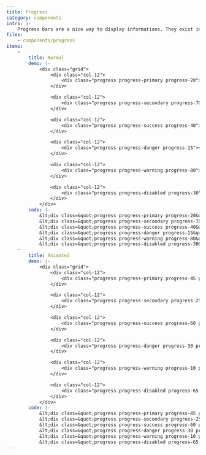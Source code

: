 ```yaml
---
title: Progress
category: components
intro: |-
    Progress bars are a nice way to display informations. They exist in different colors, you would just have to change the color in the class. Values go from 5 to 100, with an increment of 5 each time.
files:
    - components/progress
items:
    -
        title: Normal
        demo: |-
            <div class="grid">
                <div class="col-12">
                    <div class="progress progress-primary progress-20"></div>
                </div>

                <div class="col-12">
                    <div class="progress progress-secondary progress-70"></div>
                </div>

                <div class="col-12">
                    <div class="progress progress-success progress-40"></div>
                </div>

                <div class="col-12">
                    <div class="progress progress-danger progress-15"></div>
                </div>

                <div class="col-12">
                    <div class="progress progress-warning progress-80"></div>
                </div>

                <div class="col-12">
                    <div class="progress progress-disabled progress-30"></div>
                </div>
            </div>
        code: |-
            &lt;div class=&quot;progress progress-primary progress-20&quot;&gt;&lt;/div&gt;
            &lt;div class=&quot;progress progress-secondary progress-70&quot;&gt;&lt;/div&gt;
            &lt;div class=&quot;progress progress-success progress-40&quot;&gt;&lt;/div&gt;
            &lt;div class=&quot;progress progress-danger progress-15&quot;&gt;&lt;/div&gt;
            &lt;div class=&quot;progress progress-warning progress-80&quot;&gt;&lt;/div&gt;
            &lt;div class=&quot;progress progress-disabled progress-30&quot;&gt;&lt;/div&gt;
    -
        title: Animated
        demo: |-
            <div class="grid">
                <div class="col-12">
                    <div class="progress progress-primary progress-45 progress-animation"></div>
                </div>

                <div class="col-12">
                    <div class="progress progress-secondary progress-25 progress-animation"></div>
                </div>

                <div class="col-12">
                    <div class="progress progress-success progress-60 progress-animation"></div>
                </div>

                <div class="col-12">
                    <div class="progress progress-danger progress-30 progress-animation"></div>
                </div>

                <div class="col-12">
                    <div class="progress progress-warning progress-10 progress-animation"></div>
                </div>

                <div class="col-12">
                    <div class="progress progress-disabled progress-65 progress-animation"></div>
                </div>
            </div>
        code: |-
            &lt;div class=&quot;progress progress-primary progress-45 progress-animation&quot;&gt;&lt;/div&gt;
            &lt;div class=&quot;progress progress-secondary progress-25 progress-animation&quot;&gt;&lt;/div&gt;
            &lt;div class=&quot;progress progress-success progress-60 progress-animation&quot;&gt;&lt;/div&gt;
            &lt;div class=&quot;progress progress-danger progress-30 progress-animation&quot;&gt;&lt;/div&gt;
            &lt;div class=&quot;progress progress-warning progress-10 progress-animation&quot;&gt;&lt;/div&gt;
            &lt;div class=&quot;progress progress-disabled progress-65 progress-animation&quot;&gt;&lt;/div&gt;
---
```

